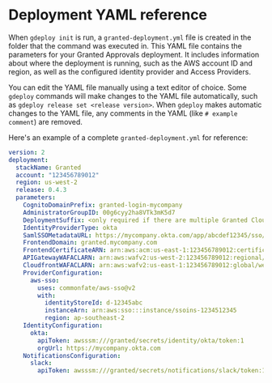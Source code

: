 # Deployment YAML reference

When `gdeploy init` is run, a `granted-deployment.yml` file is created in the folder that the command was executed in. This YAML file contains the parameters for your Granted Approvals deployment. It includes information about where the deployment is running, such as the AWS account ID and region, as well as the configured identity provider and Access Providers.

You can edit the YAML file manually using a text editor of choice. Some `gdeploy` commands will make changes to the YAML file automatically, such as `gdeploy release set <release version>`. When `gdeploy` makes automatic changes to the YAML file, any comments in the YAML (like `# example comment`) are removed.

Here's an example of a complete `granted-deployment.yml` for reference:

```yaml
version: 2
deployment:
  stackName: Granted
  account: "123456789012"
  region: us-west-2
  release: 0.4.3
  parameters:
    CognitoDomainPrefix: granted-login-mycompany
    AdministratorGroupID: 00g6cyy2ha8VTk3mK5d7
    DeploymentSuffix: <only required if there are multiple Granted CloudFormation stacks deployed to the same AWS account>
    IdentityProviderType: okta
    SamlSSOMetadataURL: https://mycompany.okta.com/app/abcdef12345/sso/saml/metadata
    FrontendDomain: granted.mycompany.com
    FrontendCertificateARN: arn:aws:acm:us-east-1:123456789012:certificate/12345-12345-12345-12345-12345
    APIGatewayWAFACLARN: arn:aws:wafv2:us-west-2:123456789012:regional/webacl/acl-name/d34e51bd-df7f-41a3-93d1-4735efb5af4c
    CloudfrontWAFACLARN: arn:aws:wafv2:us-east-1:123456789012:global/webacl/cloudfront-acl-name/ebdf717e-7d52-458f-ab78-caa45b2d7b57
    ProviderConfiguration:
      aws-sso:
        uses: commonfate/aws-sso@v2
        with:
          identityStoreId: d-12345abc
          instanceArn: arn:aws:sso:::instance/ssoins-1234512345
          region: ap-southeast-2
    IdentityConfiguration:
      okta:
        apiToken: awsssm:///granted/secrets/identity/okta/token:1
        orgUrl: https://mycompany.okta.com
    NotificationsConfiguration:
      slack:
        apiToken: awsssm:///granted/secrets/notifications/slack/token:1
```
